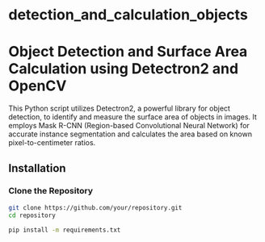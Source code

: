 # detection_and_calculation_objects

# Object Detection and Surface Area Calculation using Detectron2 and OpenCV

This Python script utilizes Detectron2, a powerful library for object detection, to identify and measure the surface area of objects in images. It employs Mask R-CNN (Region-based Convolutional Neural Network) for accurate instance segmentation and calculates the area based on known pixel-to-centimeter ratios.

## Installation

### Clone the Repository

```bash
git clone https://github.com/your/repository.git
cd repository
```

```bash
pip install -m requirements.txt
```

